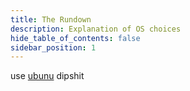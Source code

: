 ```yaml
---
title: The Rundown
description: Explanation of OS choices
hide_table_of_contents: false
sidebar_position: 1
---
```


use [ubunu](./Linux/ubuntu/ubuntu-18.md) dipshit